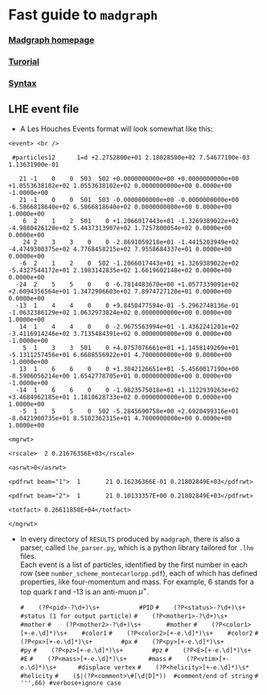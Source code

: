 # Fast guide to `madgraph`

### [Madgraph homepage](http://madgraph.phys.ucl.ac.be/index.html)
### [](https://www.niu.edu/spmartin/madgraph/)
### [Turorial](https://www.niu.edu/spmartin/madgraph/madtutor.html)
### [Syntax](https://www.niu.edu/spmartin/madgraph/madsyntax.html)

## LHE event file

* A Les Houches Events format will look somewhat like this:

`<event> <br /> `

` #particles12      1=d +2.2752800e+01 2.18028500e+02 7.54677100e-03 1.13631900e-01`

       21 -1    0    0  503  502 +0.0000000000e+00 +0.0000000000e+00 +1.0553638102e+02 1.0553638102e+02 0.0000000000e+00 0.0000e+00 -1.0000e+00  
       21 -1    0    0  501  503 -0.0000000000e+00 -0.0000000000e+00 -6.5866818640e+02 6.5866818640e+02 0.0000000000e+00 0.0000e+00 1.0000e+00  
        6  2    1    2  501    0 +1.2066017443e+01 -1.3269389022e+02 -4.9880426120e+02 5.4437313907e+02 1.7257800054e+02 0.0000e+00 0.0000e+00  
        24 2    3    3    0    0 -2.8691059218e+01 -1.4415203949e+02 -4.4749300375e+02 4.7768458215e+02 7.9558684337e+01 0.0000e+00 0.0000e+00  
       -6  2    1    2    0  502 -1.2066017443e+01 +1.3269389022e+02 -5.4327544172e+01 2.1983142835e+02 1.6619602148e+02 0.0000e+00 0.0000e+00  
      -24  2    5    5    0    0 -6.7814483670e+00 +1.0577339091e+02 +2.6094356564e+01 1.3472906603e+02 7.8974727120e+01 0.0000e+00 0.0000e+00  
      -13  1    4    4    0    0 +9.8450477594e-01 -5.2962748136e-01 -1.0632386129e+02 1.0632973824e+02 0.0000000000e+00 0.0000e+00 1.0000e+00  
       14  1    4    4    0    0 -2.9675563994e+01 -1.4362241201e+02 -3.4116914246e+02 3.7135484391e+02 0.0000000000e+00 0.0000e+00 -1.0000e+00  
        5  1    3    3  501    0 +4.0757076661e+01 +1.1458149269e+01 -5.1311257456e+01 6.6688556922e+01 4.7000000000e+00 0.0000e+00 -1.0000e+00  
       13  1    6    6    0    0 +1.3042126651e+01 -5.4560017190e+00 -8.5906056214e+00 1.6542778705e+01 0.0000000000e+00 0.0000e+00 -1.0000e+00  
      -14  1    6    6    0    0 -1.9823575018e+01 +1.1122939263e+02 +3.4684962185e+01 1.1818628733e+02 0.0000000000e+00 0.0000e+00 1.0000e+00  
       -5  1    5    5    0  502 -5.2845690758e+00 +2.6920499316e+01 -8.0421900735e+01 8.5102362315e+01 4.7000000000e+00 0.0000e+00 1.0000e+00  
       
`<mgrwt>  `
       
`<rscale>  2 0.21676356E+03</rscale>  `

`<asrwt>0</asrwt>  `

`<pdfrwt beam="1">  1       21 0.16236366E-01 0.21802849E+03</pdfrwt>  `

`<pdfrwt beam="2">  1       21 0.10133357E+00 0.21802849E+03</pdfrwt>  `

`<totfact> 0.26611858E+04</totfact>  `

`</mgrwt>  `


* In every directory of `RESULTS` produced by `madgraph`, there is also a parser, called `lhe_parser.py`, which is a python library tailored for `.lhe` files.  
  Each event is a list of particles, identified by the first number in each row (see `number_scheme_montecarlorpp.pdf`), each of which has defined properties, like four-momentum and mass. For example, 6 stands for a top quark $t$ and -13 is an anti-muon $\mu^+$.


  `#    (?P<pid>-?\d+)\s+           #PID`
   `#    (?P<status>-?\d+)\s+            #status (1 for output particle)`
    `#    (?P<mother1>-?\d+)\s+       #mother`
    `#    (?P<mother2>-?\d+)\s+       #mother`
    `#    (?P<color1>[+-e.\d]*)\s+    #color1`
    `#    (?P<color2>[+-e.\d]*)\s+    #color2`
    `#    (?P<px>[+-e.\d]*)\s+        #px`
    `#    (?P<py>[+-e.\d]*)\s+        #py`
    `#    (?P<pz>[+-e.\d]*)\s+        #pz`
    `#    (?P<E>[+-e.\d]*)\s+         #E`
    `#    (?P<mass>[+-e.\d]*)\s+      #mass`
    `#    (?P<vtim>[+-e.\d]*)\s+      #displace vertex`
    `#    (?P<helicity>[+-e.\d]*)\s*      #helicity`
    `#    ($|(?P<comment>\#[\d|D]*))  #comment/end of string`
    `#    ''',66) #verbose+ignore case`

